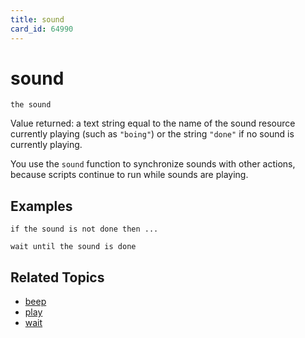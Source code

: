 ```yaml
---
title: sound
card_id: 64990
---
```


# sound

```
the sound
```

Value returned: a text string equal to the name of the sound resource currently playing (such as `"boing"`) or the string `"done"` if no sound is currently playing.

You use the `sound` function to synchronize sounds with other actions, because scripts continue to run while sounds are playing.

## Examples

```
if the sound is not done then ...

wait until the sound is done
```

## Related Topics

* [beep](/HyperTalkReference/commands/beep)
* [play](/HyperTalkReference/commands/play)
* [wait](/HyperTalkReference/commands/wait)

